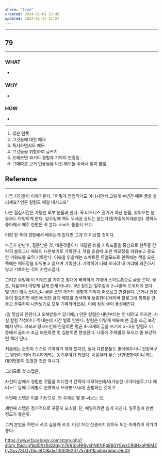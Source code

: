 ```yaml
---
share: "true"
created: 2024-01-01 23:49
updated: 2024-01-17 12:57
---
```


---
## 79
---
### WHAT
- 
### WHY
- 
### HOW
- 
---
1. 많은 인풋.
2. 그것들에 대한 메모
3. 독서하면서도 메모
4. 그것들을 취합하여 글쓰기
5. 오래쓰면 과거의 경험과 기억이 연결됨.
6. 그에따른 근거 인용들을 이전 메모들 속에서 찾아 붙임.


## Reference
---
가끔 지인들이 이야기한다. "어떻게 전업작가도 아니시면서 그렇게 수년간 매주 글을 올리세요? 언론 칼럼도 매달 내시고요"

나는 점심시간은 가능한 외부 분들과 한다. 꼭 비즈니스 관계가 아닌 분들, 찾아오는 분들과도 다양하게 한다. 일주일에 책도 두세권 정도는 읽는다(활자중독이라@@). 영화도 좋아해서 매주 한편은 꼭 본다. sns도 틈틈히 보고.

이런 한 주의 경험에서 배우는게 없다면 그게 더 이상할 것이다.

누군가 만난후, 질문받은 것, 배운것들이나 깨달은 바를 키워드들을 중심으로 한두줄 간략히 블로그나 페북의 나만보기로 기록한다. 책을 읽을때 또한 메모장을 띄워놓고 중요한 키워드를 요약 기록한다. 이북을 읽을때는 스마트폰 듀얼모드로 왼쪽에는 책을 오른쪽에는 메모장을 띄워놓고 읽으며 기록한다. 기억력이 나빠 오히려 내 머리에 의존하지 않고 기록하는 것이 자연스럽다.

그리고 주말에 이 키워드를 가지고 침대에 삐딱하게 기대어 스마트폰으로 글을 쓴다. 물론, 처음부터 이렇게 길게 쓴게 아니다. 3년 정도는 일주일에 2~4줄씩 트위터에 썼다. 몇 년간 계속 쓰다보니 글을 쓰면 과거의 경험과 기억이 떠오르고 연결된다. 근거나 인용등이 필요하면 예전에 썻던 글과 메모를 검색하여 보충한다(네이버 블로그에 목록을 만들고 분류하여 나만보기로 모두 기록되어있음). 이에 점점 글이 풍성해진다.

(일 열심히 안한다고 오해받을수 있기에;;) 언론 칼럼은 내년부터는 안 내려고 하지만, 사실 칼럼 작성이나 책 내는데 시간 별로 안쓴다. 칼럼은 이렇게 페북에 쓴 글을 조금 보강해서 낸다. 페북과 링크드인에 한달이면 평균 4~8개의 글을 쓰기에 3~4곳 칼럼도 이 중에서 골라서 조금 보완하면 몇 십분이면 완성된다. 나중에 주제별로 모으고 좀 보강하면 책이 된다.

처음에는 순전히 스스로 기억하기 위해 썼지만, 점차 다른분들도 좋아해주시니 인정욕구도 발현이 되어 지속하게되는 동기부여가 되었다. 처음부터 무슨 선한영향력이니 하는 대의명분이 있었던 것은 아니다.

그러므로 첫 스텝은,

자신이 삶에서 경험한 것들을 어디엔가 간략히 메모하는데서(가능한 네이버블로그나 에버노트 등에 주제별로 분류해서 모아놓으시라) 출발하는 것이고

두번째 스텝은 이를 기반으로, 한 주제로 몇 줄 써보는 것.

세번째 스텝은 정기적으로 꾸준히 포스팅. 단, 매일하려면 쉽게 지친다. 일주일에 한번 정도가 좋은듯.

그저 본업을 하면서 쓰고 싶을때 쓰고, 이것 저것 신경쓰지 않아도 되는 아마츄어 작가가 좋다.

https://www.facebook.com/story.php?story_fbid=pfbid0Xsfidzzqyrn7k1rSioNHjvxhNKNPg89GYEwzCR8HxqP9jMZLyGuv7SLQyfSuietCl&id=100006237757461&mibextid=cr9u03